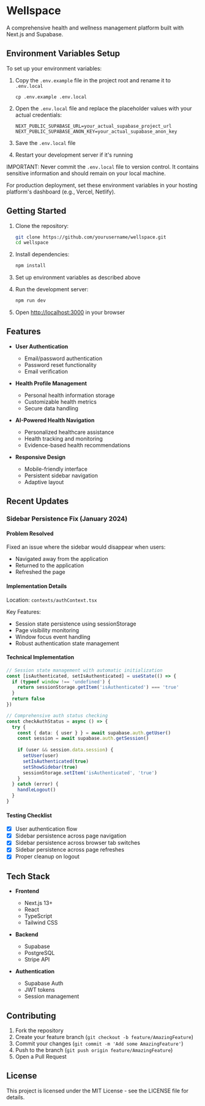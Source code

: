 # Wellspace

A comprehensive health and wellness management platform built with Next.js and Supabase.

## Environment Variables Setup

To set up your environment variables:

1. Copy the `.env.example` file in the project root and rename it to `.env.local`

   ```
   cp .env.example .env.local
   ```

2. Open the `.env.local` file and replace the placeholder values with your actual credentials:

   ```
   NEXT_PUBLIC_SUPABASE_URL=your_actual_supabase_project_url
   NEXT_PUBLIC_SUPABASE_ANON_KEY=your_actual_supabase_anon_key
   ```

3. Save the `.env.local` file

4. Restart your development server if it's running

IMPORTANT: Never commit the `.env.local` file to version control. It contains sensitive information and should remain on your local machine.

For production deployment, set these environment variables in your hosting platform's dashboard (e.g., Vercel, Netlify).

## Getting Started

1. Clone the repository:
   ```bash
   git clone https://github.com/yourusername/wellspace.git
   cd wellspace
   ```

2. Install dependencies:
   ```bash
   npm install
   ```

3. Set up environment variables as described above

4. Run the development server:
   ```bash
   npm run dev
   ```

5. Open [http://localhost:3000](http://localhost:3000) in your browser

## Features

- **User Authentication**
  - Email/password authentication
  - Password reset functionality
  - Email verification
  
- **Health Profile Management**
  - Personal health information storage
  - Customizable health metrics
  - Secure data handling

- **AI-Powered Health Navigation**
  - Personalized healthcare assistance
  - Health tracking and monitoring
  - Evidence-based health recommendations

- **Responsive Design**
  - Mobile-friendly interface
  - Persistent sidebar navigation
  - Adaptive layout

## Recent Updates

### Sidebar Persistence Fix (January 2024)

#### Problem Resolved
Fixed an issue where the sidebar would disappear when users:
- Navigated away from the application
- Returned to the application
- Refreshed the page

#### Implementation Details
Location: `contexts/authContext.tsx`

Key Features:
- Session state persistence using sessionStorage
- Page visibility monitoring
- Window focus event handling
- Robust authentication state management

#### Technical Implementation
```typescript
// Session state management with automatic initialization
const [isAuthenticated, setIsAuthenticated] = useState(() => {
  if (typeof window !== 'undefined') {
    return sessionStorage.getItem('isAuthenticated') === 'true'
  }
  return false
})

// Comprehensive auth status checking
const checkAuthStatus = async () => {
  try {
    const { data: { user } } = await supabase.auth.getUser()
    const session = await supabase.auth.getSession()
    
    if (user && session.data.session) {
      setUser(user)
      setIsAuthenticated(true)
      setShowSidebar(true)
      sessionStorage.setItem('isAuthenticated', 'true')
    }
  } catch (error) {
    handleLogout()
  }
}
```

#### Testing Checklist
- [x] User authentication flow
- [x] Sidebar persistence across page navigation
- [x] Sidebar persistence across browser tab switches
- [x] Sidebar persistence across page refreshes
- [x] Proper cleanup on logout

## Tech Stack

- **Frontend**
  - Next.js 13+
  - React
  - TypeScript
  - Tailwind CSS

- **Backend**
  - Supabase
  - PostgreSQL
  - Stripe API

- **Authentication**
  - Supabase Auth
  - JWT tokens
  - Session management

## Contributing

1. Fork the repository
2. Create your feature branch (`git checkout -b feature/AmazingFeature`)
3. Commit your changes (`git commit -m 'Add some AmazingFeature'`)
4. Push to the branch (`git push origin feature/AmazingFeature`)
5. Open a Pull Request

## License

This project is licensed under the MIT License - see the LICENSE file for details.